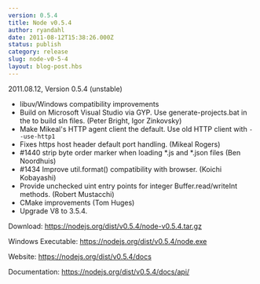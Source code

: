 ```yaml
---
version: 0.5.4
title: Node v0.5.4
author: ryandahl
date: 2011-08-12T15:38:26.000Z
status: publish
category: release
slug: node-v0-5-4
layout: blog-post.hbs
---
```


2011.08.12, Version 0.5.4 (unstable)

<ul><li>libuv/Windows compatibility improvements</li>
<li>Build on Microsoft Visual Studio via GYP. Use generate-projects.bat in the to build sln files. (Peter Bright, Igor Zinkovsky)</li>
<li>Make Mikeal's HTTP agent client the default. Use old HTTP client with <code>--use-http1</code></li>
<li>Fixes https host header default port handling. (Mikeal Rogers)</li>
<li>#1440 strip byte order marker when loading *.js and *.json files (Ben Noordhuis)</li>
<li>#1434 Improve util.format() compatibility with browser. (Koichi Kobayashi)</li>
<li>Provide unchecked uint entry points for integer Buffer.read/writeInt methods. (Robert Mustacchi)</li>
<li>CMake improvements (Tom Huges)</li>
<li>Upgrade V8 to 3.5.4.</li></ul>

Download: <a href="https://nodejs.org/dist/v0.5.4/node-v0.5.4.tar.gz">https://nodejs.org/dist/v0.5.4/node-v0.5.4.tar.gz</a>

Windows Executable: <a href="https://nodejs.org/dist/v0.5.4/node.exe">https://nodejs.org/dist/v0.5.4/node.exe</a>

Website: <a href="https://nodejs.org/dist/v0.5.4/docs">https://nodejs.org/dist/v0.5.4/docs</a>

Documentation: <a href="https://nodejs.org/dist/v0.5.4/docs/api/">https://nodejs.org/dist/v0.5.4/docs/api/</a>
